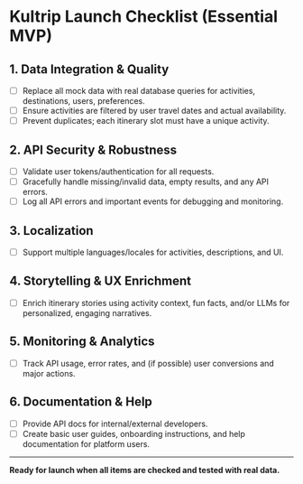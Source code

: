 # Kultrip Launch Checklist (Essential MVP)

## 1. Data Integration & Quality
- [ ] Replace all mock data with real database queries for activities, destinations, users, preferences.
- [ ] Ensure activities are filtered by user travel dates and actual availability.
- [ ] Prevent duplicates; each itinerary slot must have a unique activity.

## 2. API Security & Robustness
- [ ] Validate user tokens/authentication for all requests.
- [ ] Gracefully handle missing/invalid data, empty results, and any API errors.
- [ ] Log all API errors and important events for debugging and monitoring.

## 3. Localization
- [ ] Support multiple languages/locales for activities, descriptions, and UI.

## 4. Storytelling & UX Enrichment
- [ ] Enrich itinerary stories using activity context, fun facts, and/or LLMs for personalized, engaging narratives.

## 5. Monitoring & Analytics
- [ ] Track API usage, error rates, and (if possible) user conversions and major actions.

## 6. Documentation & Help
- [ ] Provide API docs for internal/external developers.
- [ ] Create basic user guides, onboarding instructions, and help documentation for platform users.

---

**Ready for launch when all items are checked and tested with real data.**